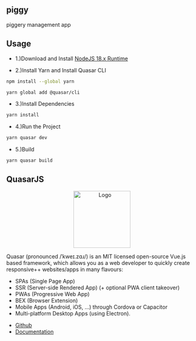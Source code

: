 ## piggy

piggery management app

## Usage

* 1.)Download and Install [NodeJS 18.x Runtime](https://nodejs.org/en/)

* 2.)Install Yarn and Install Quasar CLI 

```bash
npm install --global yarn
```
```bash
yarn global add @quasar/cli
```

* 3.)Install Dependencies
```bash
yarn install
```

* 4.)Run the Project
```bash
yarn quasar dev
```

* 5.)Build
```bash
yarn quasar build
```

## QuasarJS

<p align="center"><img src="https://i.imgur.com/RjjykYC.png" width="150px" height="auto" alt="Logo"></a></p>

<p>Quasar (pronounced /ˈkweɪ.zɑɹ/) is an MIT licensed open-source Vue.js based framework, which allows you as a web developer to quickly create responsive++ websites/apps in many flavours:</p>

<ul>
<li>SPAs (Single Page App)</li>
<li>SSR (Server-side Rendered App) (+ optional PWA client takeover)</li>
<li>PWAs (Progressive Web App)</li>
<li>BEX (Browser Extension)</li>
<li>Mobile Apps (Android, iOS, …) through Cordova or Capacitor</li>
<li>Multi-platform Desktop Apps (using Electron).</li>
</ul>

* [Github](https://github.com/quasarframework/quasar)
* [Documentation](https://quasar.dev/docs)
